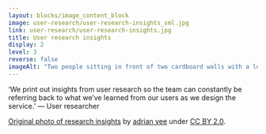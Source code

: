 ```yaml
---
layout: blocks/image_content_block
image: user-research/user-research-insights_sml.jpg
link: user-research/user-research-insights.jpg
title: User research insights
display: 2
level: 3
reverse: false
imageAlt: "Two people sitting in front of two cardboard walls with a lot of print-outs and sketches, stuck on them"
---
```


‘We print out insights from user research so the team can constantly be referring back to what we’ve learned from our users as we design the service.’ — User researcher

[Original photo of research insights](https://www.flickr.com/photos/135679646@N07/23885729860/sizes/l) by [adrian yee](https://www.flickr.com/photos/135679646@N07/) under [CC BY 2.0](https://creativecommons.org/licenses/by/2.0/).

